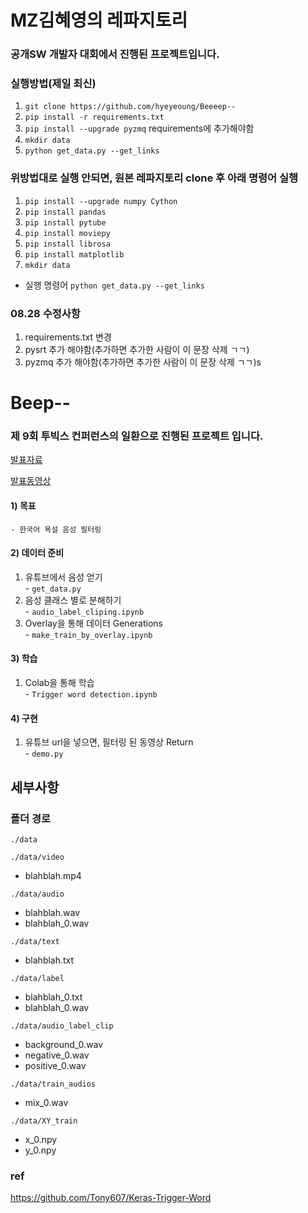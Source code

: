 # MZ김혜영의 레파지토리
### 공개SW 개발자 대회에서 진행된 프로젝트입니다.
### 실행방법(제일 최신)
1. `git clone https://github.com/hyeyeoung/Beeeep--`
2. `pip install -r requirements.txt`
3.  `pip install --upgrade pyzmq` requirements에 추가해야함
3. `mkdir data`
4. `python get_data.py --get_links`

### 위방법대로 실행 안되면, 원본 레파지토리 clone 후 아래 명령어 실행
1. `pip install --upgrade numpy Cython`
2. `pip install pandas`
3. `pip install pytube`
4. `pip install moviepy`
5. `pip install librosa`
6. `pip install matplotlib`
7. `mkdir data`

- 실행 명령어
`python get_data.py --get_links`

### 08.28 수정사항
1. requirements.txt 변경
2. pysrt 추가 해야함(추가하면 추가한 사람이 이 문장 삭제 ㄱㄱ)
3. pyzmq 추가 해야함(추가하면 추가한 사람이 이 문장 삭제 ㄱㄱ)s
#

# Beep--
### 제 9회 투빅스 컨퍼런스의 일환으로 진행된 프로젝트 입니다.
[발표자료](http://www.datamarket.kr/xe/board_pdzw77/63632)  
  
[발표동영상](https://www.youtube.com/watch?v=n1BqCii2yVU)

#### 1) 목표
    - 한국어 욕설 음성 필터링

#### 2) 데이터 준비
  1) 유튜브에서 음성 얻기  
    - `get_data.py`  
  2) 음성 클래스 별로 분해하기  
    - `audio_label_cliping.ipynb`   
  3) Overlay을 통해 데이터 Generations  
    - `make_train_by_overlay.ipynb`  
    
#### 3) 학습    
   1) Colab을 통해 학습  
    - `Trigger word detection.ipynb`  
    
#### 4) 구현
   1) 유튜브 url을 넣으면, 필터링 된 동영상 Return  
    - `demo.py`

  
    
      
        
        
## 세부사항

### 폴더 경로

`./data`  

`./data/video`  
- blahblah.mp4  
  
`./data/audio`  
- blahblah.wav  
- blahblah_0.wav  

`./data/text`  
- blahblah.txt  

`./data/label`  
- blahblah_0.txt  
- blahblah_0.wav  

`./data/audio_label_clip`  
- background_0.wav  
- negative_0.wav  
- positive_0.wav  

`./data/train_audios`  
- mix_0.wav  

`./data/XY_train`  
- x_0.npy
- y_0.npy



### ref
https://github.com/Tony607/Keras-Trigger-Word

